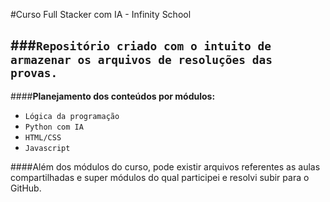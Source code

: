 #Curso Full Stacker com IA - Infinity School  

###`Repositório criado com o intuito de armazenar os arquivos de resoluções das provas.`
---

####**Planejamento dos conteúdos por módulos:**
- `Lógica da programação`
- `Python com IA`
- `HTML/CSS`
- `Javascript`

####Além dos módulos do curso, pode existir arquivos referentes as aulas compartilhadas e super módulos do qual participei e resolvi subir para o GitHub.
